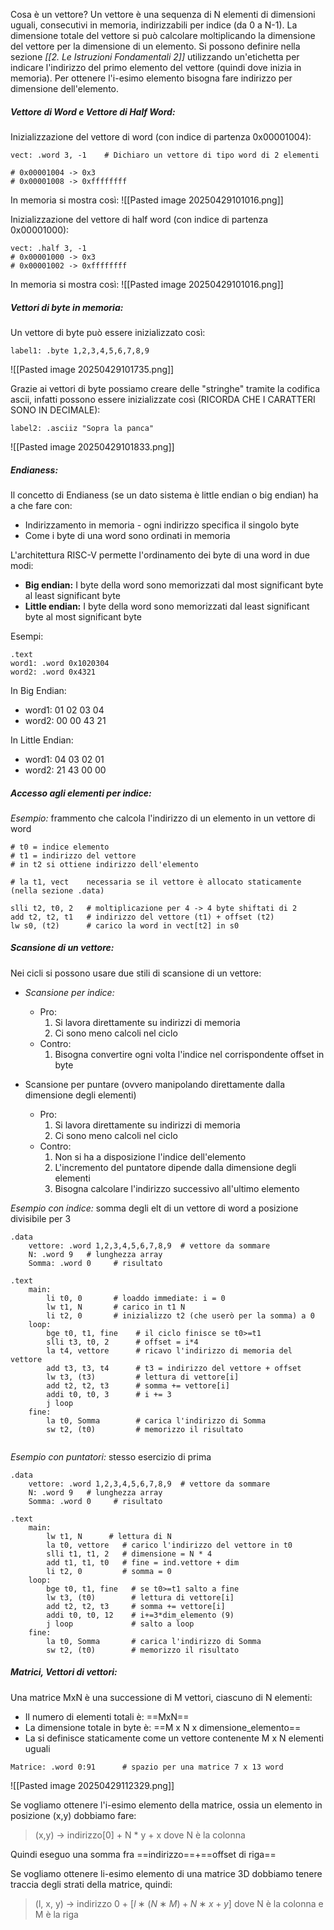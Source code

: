 Cosa è un vettore? Un vettore è una sequenza di N elementi di dimensioni uguali, consecutivi in memoria, indirizzabili per indice (da 0 a N-1). La dimensione totale del vettore si può calcolare moltiplicando la dimensione del vettore per la dimensione di un elemento. Si possono definire nella sezione *[[2. Le Istruzioni Fondamentali 2]]* utilizzando un'etichetta per indicare l'indirizzo del primo elemento del vettore (quindi dove inizia in memoria). Per ottenere l'i-esimo elemento bisogna fare indirizzo per dimensione dell'elemento.

##### **Vettore di Word e Vettore di Half Word:**
Inizializzazione del vettore di word (con indice di partenza 0x00001004):
```
vect: .word 3, -1    # Dichiaro un vettore di tipo word di 2 elementi

# 0x00001004 -> 0x3
# 0x00001008 -> 0xffffffff
```

In memoria si mostra così:
![[Pasted image 20250429101016.png]]

Inizializzazione del vettore di half word (con indice di partenza 0x00001000):
```
vect: .half 3, -1
# 0x00001000 -> 0x3
# 0x00001002 -> 0xffffffff
```

In memoria si mostra così:
![[Pasted image 20250429101016.png]]

##### **Vettori di byte in memoria:**
Un vettore di byte può essere inizializzato così: 
```
label1: .byte 1,2,3,4,5,6,7,8,9
```

![[Pasted image 20250429101735.png]]

Grazie ai vettori di byte possiamo creare delle "stringhe" tramite la codifica ascii, infatti possono essere inizializzate così (RICORDA CHE I CARATTERI SONO IN DECIMALE):
```
label2: .asciiz "Sopra la panca"
```

![[Pasted image 20250429101833.png]]

##### **Endianess:**
Il concetto di Endianess (se un dato sistema è little endian o big endian) ha a che fare con:
- Indirizzamento in memoria - ogni indirizzo specifica il singolo byte
- Come i byte di una word sono ordinati in memoria

L'architettura RISC-V permette l'ordinamento dei byte di una word in due modi:
- **Big endian:** I byte della word sono memorizzati dal most significant byte al least significant byte
- **Little endian:** I byte della word sono memorizzati dal least significant byte al most significant byte

Esempi:
```
.text
word1: .word 0x1020304
word2: .word 0x4321
```

In Big Endian:
- word1: 01 02 03 04
- word2: 00 00 43 21

In Little Endian:
- word1: 04 03 02 01
- word2: 21 43 00 00 

##### **Accesso agli elementi per indice:**
*Esempio:* frammento che calcola l'indirizzo di un elemento in un vettore di word
```
# t0 = indice elemento
# t1 = indirizzo del vettore
# in t2 si ottiene indirizzo dell'elemento 

# la t1, vect    necessaria se il vettore è allocato staticamente (nella sezione .data)

slli t2, t0, 2   # moltiplicazione per 4 -> 4 byte shiftati di 2 
add t2, t2, t1   # indirizzo del vettore (t1) + offset (t2)
lw s0, (t2)      # carico la word in vect[t2] in s0
```

##### **Scansione di un vettore:**
Nei cicli si possono usare due stili di scansione di un vettore:
- *Scansione per indice:* 
  - Pro:
    1) Si lavora direttamente su indirizzi di memoria
    2) Ci sono meno calcoli nel ciclo
  - Contro:
     1) Bisogna convertire ogni volta l'indice nel corrispondente offset in byte

- Scansione per puntare (ovvero manipolando direttamente dalla dimensione degli elementi)
  - Pro: 
     1) Si lavora direttamente su indirizzi di memoria
     2) Ci sono meno calcoli nel ciclo
  - Contro: 
     1) Non si ha a disposizione l'indice dell'elemento
     2) L'incremento del puntatore dipende dalla dimensione degli elementi
     3) Bisogna calcolare l'indirizzo successivo all'ultimo elemento

*Esempio con indice:* somma degli elt di un vettore di word a posizione divisibile per 3
```
.data 
	vettore: .word 1,2,3,4,5,6,7,8,9  # vettore da sommare 
	N: .word 9   # lunghezza array
	Somma: .word 0     # risultato

.text
	main:
		li t0, 0       # loaddo immediate: i = 0
		lw t1, N       # carico in t1 N
		li t2, 0       # inizializzo t2 (che userò per la somma) a 0
	loop:
		bge t0, t1, fine    # il ciclo finisce se t0>=t1
		slli t3, t0, 2      # offset = i*4
		la t4, vettore      # ricavo l'indirizzo di memoria del vettore
		add t3, t3, t4      # t3 = indirizzo del vettore + offset
		lw t3, (t3)         # lettura di vettore[i]
		add t2, t2, t3      # somma += vettore[i]
		addi t0, t0, 3      # i += 3
		j loop
	fine: 
		la t0, Somma        # carica l'indirizzo di Somma
		sw t2, (t0)         # memorizzo il risultato
		
```

*Esempio con puntatori:* stesso esercizio di prima
```
.data 
	vettore: .word 1,2,3,4,5,6,7,8,9  # vettore da sommare 
	N: .word 9   # lunghezza array
	Somma: .word 0     # risultato

.text
	main: 
		lw t1, N      # lettura di N 
		la t0, vettore   # carico l'indirizzo del vettore in t0
		slli t1, t1, 2   # dimensione = N * 4
		add t1, t1, t0   # fine = ind.vettore + dim
		li t2, 0         # somma = 0
	loop: 
		bge t0, t1, fine   # se t0>=t1 salto a fine
		lw t3, (t0)        # lettura di vettore[i]
		add t2, t2, t3     # somma += vettore[i]
		addi t0, t0, 12    # i+=3*dim_elemento (9)
		j loop             # salto a loop
	fine:
		la t0, Somma       # carica l'indirizzo di Somma
		sw t2, (t0)        # memorizzo il risultato
```

##### **Matrici, Vettori di vettori:**
Una matrice MxN è una successione di M vettori, ciascuno di N elementi: 
- Il numero di elementi totali è: ==MxN==
- La dimensione totale in byte è: ==M x N x dimensione_elemento==
- La si definisce staticamente come un vettore contenente M x N elementi uguali

```
Matrice: .word 0:91      # spazio per una matrice 7 x 13 word
```

![[Pasted image 20250429112329.png]]

Se vogliamo ottenere l'i-esimo elemento della matrice, ossia un elemento in posizione (x,y) dobbiamo fare: 
>	(x,y) $\rightarrow$ indirizzo$[0]$ + N * y + x   dove N è la colonna 

Quindi eseguo una somma fra ==indirizzo==+==offset di riga==

Se vogliamo ottenere li-esimo elemento di una matrice 3D dobbiamo tenere traccia degli strati della matrice, quindi:
>    (l, x, y) → indirizzo 0 + $[l ∗ (N ∗ M) + N ∗ x + y]$  dove N è la colonna e M è la riga 